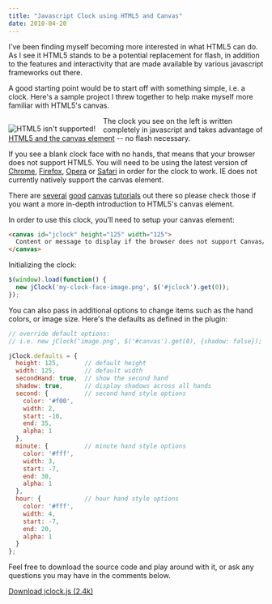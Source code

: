 ```yaml
---
title: "Javascript Clock using HTML5 and Canvas"
date: 2010-04-20
---
```


<script src="//ajax.googleapis.com/ajax/libs/jquery/1.11.1/jquery.min.js"></script>
<script type="text/javascript" src="/projects/jclock/jclock.js"></script>
<script type="text/javascript">
  $(window).ready(function() {
    new jClock('/projects/jclock/clock.png', $('canvas').get(0));
  });
</script>

<style type="text/css">
  #jclock {
    padding-top: 15px;
    padding-right: 15px;
    float: left;
  }
</style>

I've been finding myself becoming more interested in what HTML5 can do. As I see it HTML5 stands to be a potential replacement for flash, in addition to the features and interactivity that are made available by various javascript frameworks out there.

A good starting point would be to start off with something simple, i.e. a clock. Here's a sample project I threw together to help make myself more familiar with HTML5's canvas.

<div id="jclock">
  <canvas height="125" width="125"><img src="/projects/jclock/clock.png" alt="HTML5 isn't supported!" title="HTML5 isn't supported!"/></canvas>
</div>

The clock you see on the left is written completely in javascript and takes advantage of <a href="http://dev.w3.org/html5/spec/Overview.html#the-canvas-element">HTML5 and the canvas element</a> -- no flash necessary.

If you see a blank clock face with no hands, that means that your browser does not support HTML5. You will need to be using the latest version of <a href="http://www.google.com/chrome">Chrome</a>, <a href="http://getfirefox.com">Firefox</a>, <a href="http://opera.com">Opera</a> or <a href="http://apple.com/safari">Safari</a> in order for the clock to work. IE does not currently natively support the canvas element.

There are <a href="https://developer.mozilla.org/en/Canvas_tutorial">several</a> <a href="http://developer.apple.com/mac/library/documentation/AppleApplications/Conceptual/SafariJSProgTopics/Tasks/Canvas.html">good</a> <a href="http://dev.opera.com/articles/view/html-5-canvas-the-basics/">canvas</a> <a href="http://carsonified.com/blog/dev/html-5-dev/how-to-draw-with-html-5-canvas/">tutorials</a> out there so please check those if you want a more in-depth introduction to HTML5's canvas element.

In order to use this clock, you'll need to setup your canvas element:

```html
<canvas id="jclock" height="125" width="125">
  Content or message to display if the browser does not support Canvas/HTML5.
</canvas>
```

Initializing the clock:

```javascript
$(window).load(function() {
  new jClock('my-clock-face-image.png', $('#jclock').get(0));
});
```

You can also pass in additional options to change items such as the hand colors, or image size. Here's the defaults as defined in the plugin:

```javascript
// override default options:
// i.e. new jClock('image.png', $('#canvas').get(0), {shadow: false});

jClock.defaults = {
  height: 125,       // default height
  width: 125,        // default width
  secondHand: true,  // show the second hand
  shadow: true,      // display shadows across all hands
  second: {          // second hand style options
    color: '#f00',
    width: 2,
    start: -10,
    end: 35,
    alpha: 1
  },
  minute: {          // minute hand style options
    color: '#fff',
    width: 3,
    start: -7,
    end: 30,
    alpha: 1
  },
  hour: {            // hour hand style options
    color: '#fff',
    width: 4,
    start: -7,
    end: 20,
    alpha: 1
  }
};
```

Feel free to download the source code and play around with it, or ask any questions you may have in the comments below.

[Download jclock.js (2.4k)](/projects/jclock/jclock.js)